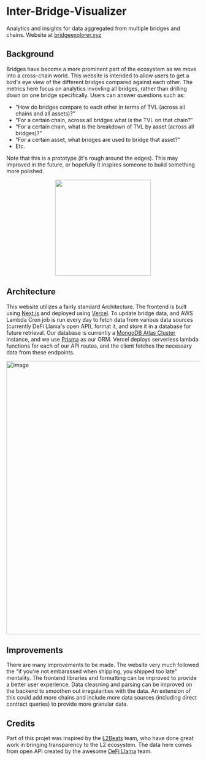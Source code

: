 # Inter-Bridge-Visualizer

Analytics and insights for data aggregated from multiple bridges and chains. Website at [bridgeexplorer.xyz](https://www.bridgeexplorer.xyz/)

## Background
Bridges have become a more prominent part of the ecosystem as we move into a cross-chain world. This website is intended to allow users to get a bird's eye view of the different bridges compared against each other. The metrics here focus on analytics invovling all bridges, rather than drilling down on one bridge specifically. Users can answer questions such as: 
- “How do bridges compare to each other in terms of TVL (across all chains and all assets)?”
- “For a certain chain, across all bridges what is the TVL on that chain?”
- “For a certain chain, what is the breakdown of TVL by asset (across all bridges)?”
- “For a certain asset, what bridges are used to bridge that asset?”
- Etc.

Note that this is a prototype (it's rough around the edges). This may improved in the future, or hopefully it inspires someone to build something more polished.

<!-- ![Inter-Bridge-Explorer-Gif](https://user-images.githubusercontent.com/97858468/171520543-3b5b1658-db95-4b29-a8bd-fa3e2328a9b8.gif) -->
<p align="center">
  <img src="https://user-images.githubusercontent.com/97858468/171520543-3b5b1658-db95-4b29-a8bd-fa3e2328a9b8.gif" width="250px" height="250px"/>
</p>

## Architecture
This website utilizes a fairly standard Architecture. The frontend is built using [Next.js](https://nextjs.org/) and deployed using [Vercel](https://vercel.com). To update bridge data, and AWS Lambda Cron job is run every day to fetch data from various data sources (currently DeFi Llama's open API), format it, and store it in a database for future retrieval. Our database is currently a [MongoDB Atlas Cluster](https://www.mongodb.com/atlas/database) instance, and we use [Prisma](https://www.prisma.io/) as our ORM. Vercel deploys serverless lambda functions for each of our API routes, and the client fetches the necessary data from these endpoints.

<img width="712" alt="image" src="https://user-images.githubusercontent.com/97858468/171520936-62da35f5-a637-429b-b4d3-788e5ba2bafa.png">

## Improvements
There are many improvements to be made. The website very much followed the "if you're not embarassed when shipping, you shipped too late" mentality. The frontend libraries and formatting can be improved to provide a better user experience. Data cleasning and parsing can be improved on the backend to smoothen out irregularities with the data. An extension of this could add more chains and include more data sources (including direct contract queries) to provide more granular data. 

## Credits
Part of this projet was inspired by the [L2Beats](https://l2beat.com/) team, who have done great work in bringing transparency to the L2 ecosystem. The data here comes from open API created by the awesome [DeFi Llama](https://defillama.com/) team. 



